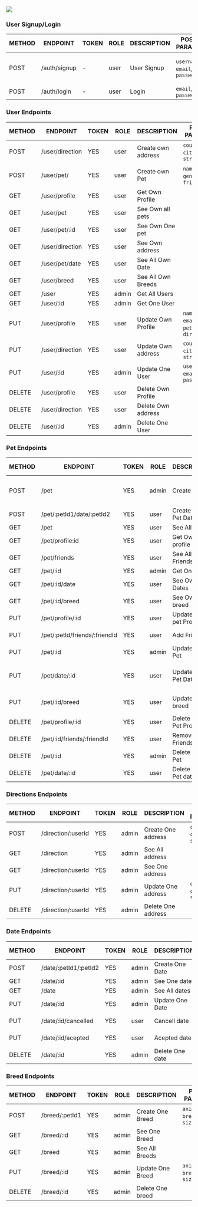 
# ![](https://github.com/dearmascarlos/Proyect-2-PeTinder-/blob/main/logo_api_xl.png)

### User Signup/Login

METHOD | ENDPOINT                    | TOKEN | ROLE | DESCRIPTION           | POST PARAMS                                   | RETURNS
-------|-----------------------------|-------|------|-----------------------|-----------------------------------------------|--------------------
POST   | /auth/signup                | -     | user | User Signup           | `username`, `email`, `password`               | {msg: string, token: token }
POST   | /auth/login                 | -     | user | Login                 | `email`, `password`                           | `token`

### User Endpoints

METHOD | ENDPOINT                    | TOKEN | ROLE   | DESCRIPTION           | POST PARAMS                                  | RETURNS
-------|-----------------------------|-------|--------|-----------------------|----------------------------------------------|--------------------
POST   | /user/direction             | YES   | user   | Create  own address   | `country`, `city`, `street`                  | 'Address created'
POST   | /user/pet/                  | YES   | user   | Create own Pet        | `name`, `age`, `gender`, `friend`            | 'Pet created', {pet}
GET    | /user/profile               | YES   | user   | Get Own Profile       |                                              | {user}
GET    | /user/pet                   | YES   | user   | See Own all pets      |                                              | [{pet}]
GET    | /user/pet/:id               | YES   | user   | See Own One pet       |                                              | {pet}
GET    | /user/direction             | YES   | user   | See Own address       |                                              | {direction}
GET    | /user/pet/date              | YES   | user   | See All Own Date      |                                              | [{date}]
GET    | /user/breed                 | YES   | user   | See All Own Breeds    |                                              | [{breed}]
GET    | /user                       | YES   | admin  | Get All Users         |                                              | [users]
GET    | /user/:id                   | YES   | admin  | Get One User          |                                              | {user}
PUT    | /user/profile               | YES   | user   | Update Own Profile    | `name`, `age`, `email`, `pets`, `direction`  | 'Profile updated'
PUT    | /user/direction             | YES   | user   | Update Own address    | `country`, `city`, `street`                  |'Address updated'
PUT    | /user/:id                   | YES   | admin  | Update One User       | `user_name`, `email`, `password`             | 'Profile updated'
DELETE | /user/profile               | YES   | user   | Delete Own Profile    |                                              | 'Profile Removed'
DELETE | /user/direction             | YES   | user   | Delete Own address    |                                              |'Address removed'
DELETE | /user/:id                   | YES   | admin  | Delete One User       |                                              | 'User Removed'

### Pet Endpoints

METHOD | ENDPOINT                        | TOKEN | ROLE   | DESCRIPTION            | POST PARAMS                                   | RETURNS
-------|---------------------------------|-------|--------|------------------------|-----------------------------------------------|--------------------
POST   | /pet                            | YES   | admin  | Create Pet             |  `userId`, `name`, `age`, `gender`, `friend`  | 'Pet created'
POST   | /pet/:petId1/date/:petId2       | YES   | user   | Create Own Pet Date    |  `meetPoint`, `date`                          | 'Date created'
GET    | /pet                            | YES   | user   | See All Pets           |                                               | [{pet}]
GET    | /pet/profile:id                 | YES   | user   | Get Own Pet profile    |                                               | {pets} 
GET    | /pet/friends                    | YES   | user   | See All Own Friends    |                                               | [friend]
GET    | /pet/:id                        | YES   | admin  | Get One Pet            |                                               | {pet}
GET    | /pet/:id/date                   | YES   | user   | See Own Pet Dates      |  query params                                 | [{date}] 
GET    | /pet/:id/breed                  | YES   | user   |See Own Pet breed       |                                               | {breed} 
PUT    | /pet/profile/:id                | YES   | user   | Update Own pet Profile |  `name`, `age`, `gender`                      | 'Profile updated'
PUT    | /pet/:petId/friends/:friendId   | YES   | user   | Add Friend             |                                               | 'Friend added'
PUT    | /pet/:id                        | YES   | admin  | Update One Pet         | `pet_name`, `gender`                          | 'Profile updated'
PUT    | /pet/date/:id                   | YES   | user   | Update Own Pet Date    |  `meetPoint`, `date`, `petId1`, `petId2`      | 'Date updated
PUT    | /pet/:id/breed                  | YES   | user   | Update Own breed       |  `animal`, `breedName`, `size`                | 'Breed updated'
DELETE | /pet/profile/:id                | YES   | user   | Delete Own Pet Profile |                                               | 'Profile removed'
DELETE | /pet/:id/friends/:friendId      | YES   | user   | Remove Own Friends     |                                               | 'Friend removed'
DELETE | /pet/:id                        | YES   | admin  | Delete One Pet         |                                               | 'Pet removed'
DELETE | /pet/date/:id                   | YES   | user   | Delete Own Pet date    |                                               | 'Date removed'

### Directions Endpoints

METHOD | ENDPOINT                        | TOKEN | ROLE   | DESCRIPTION          | POST PARAMS                                   | RETURNS
-------|---------------------------------|-------|--------|----------------------|-----------------------------------------------|--------------------
POST   | /direction/:userId              | YES   | admin  | Create One address   |  `country`, `city`, `street`                  | 'Address created'
GET    | /direction                      | YES   | admin  | See All address      |                                               | [{direction}]
GET    | /direction/:userId              | YES   | admin  | See One address      |                                               | {direction}
PUT    | /direction/:userId              | YES   | admin  | Update One address   |  `country`, `city`, `street`                  | 'Address updated'
DELETE | /direction/:userId              | YES   | admin  | Delete One address   |                                               | 'Address removed'

### Date Endpoints

METHOD  | ENDPOINT                       | TOKEN | ROLE   | DESCRIPTION          | POST PARAMS                                   | RETURNS
--------|--------------------------------|-------|--------|----------------------|-----------------------------------------------|--------------------
POST    | /date/:petId1/:petId2          | YES   | admin  | Create One Date      |  `meetPoint`, `date`                          | 'Date created'
GET     | /date/:id                      | YES   | admin  | See One date         |                                               | {date}
GET     | /date                          | YES   | admin  | See All dates        |                                               | [{date}]
PUT     | /date/:id                      | YES   | admin  | Update One Date      |  `meetPoint`, `date`                          | 'Date updated'
PUT     | /date/:id/cancelled            | YES   | user   | Cancell date         |                                               | 'Date cancelled' 
PUT     | /date/:id/acepted              | YES   | user   | Acepted date         |                                               | 'Date acepted' 
DELETE  | /date/:id                      | YES   | admin  | Delete One date      |                                               | 'Date removed'

### Breed Endpoints

METHOD  | ENDPOINT                       | TOKEN | ROLE   | DESCRIPTION          | POST PARAMS                                   | RETURNS
--------|--------------------------------|-------|--------|----------------------|-----------------------------------------------|--------------------
POST    | /breed/:petId1                 | YES   | admin  | Create One Breed     |  `animal`, `breedName`, `size`                | 'Breed created'
GET     | /breed/:id                     | YES   | admin  | See One Breed        |                                               | {breed}
GET     | /breed                         | YES   | admin  | See All Breeds       |                                               | [{breed}]
PUT     | /breed/:id                     | YES   | admin  | Update One Breed     |  `animal`, `breedName`, `size`                | 'Breed updated'
DELETE  | /breed/:id                     | YES   | admin  | Delete One breed     |                                               | 'Breed removed'
